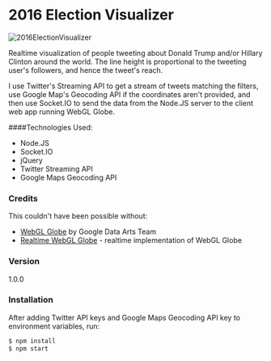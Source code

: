# 2016 Election Visualizer

![2016ElectionVisualizer](http://i.giphy.com/dkzqLQMDGEzks.gif)

Realtime visualization of people tweeting about Donald Trump and/or Hillary Clinton around the world. The line height is proportional to the tweeting user's followers, and hence the tweet's reach.

I use Twitter's Streaming API to get a stream of tweets matching the filters, use Google Map's Geocoding API if the coordinates aren't provided, and then use Socket.IO to send the data from the Node.JS server to the client web app running WebGL Globe.

####Technologies Used:

  - Node.JS
  - Socket.IO
  - jQuery
  - Twitter Streaming API
  - Google Maps Geocoding API


### Credits

This couldn't have been possible without:

  - [WebGL Globe](https://github.com/dataarts/webgl-globe) by Google Data Arts Team 
  - [Realtime WebGL Globe](https://github.com/askmike/realtime-webgl-globe) - realtime implementation of WebGL Globe


### Version
1.0.0

### Installation
After adding Twitter API keys and Google Maps Geocoding API key to environment variables, run:

```sh
$ npm install
$ npm start
```


